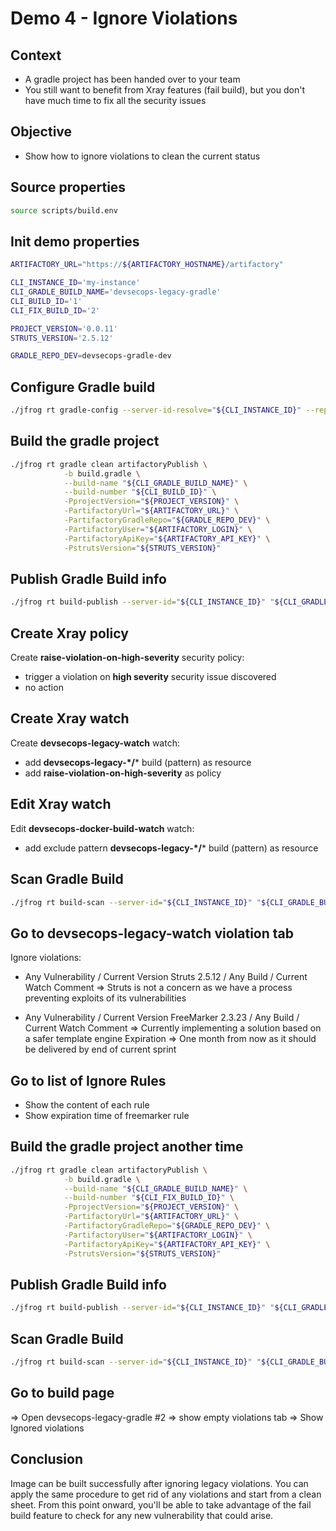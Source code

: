 # Demo 4 - Ignore Violations

## Context

- A gradle project has been handed over to your team
- You still want to benefit from Xray features (fail build), but you don't have much time to fix all the security issues 

## Objective

- Show how to ignore violations to clean the current status

## Source properties

```bash
source scripts/build.env
```

## Init demo properties

```bash
ARTIFACTORY_URL="https://${ARTIFACTORY_HOSTNAME}/artifactory"

CLI_INSTANCE_ID='my-instance'
CLI_GRADLE_BUILD_NAME='devsecops-legacy-gradle'
CLI_BUILD_ID='1'
CLI_FIX_BUILD_ID='2'

PROJECT_VERSION='0.0.11'
STRUTS_VERSION='2.5.12'

GRADLE_REPO_DEV=devsecops-gradle-dev
```

## Configure Gradle build

```bash
./jfrog rt gradle-config --server-id-resolve="${CLI_INSTANCE_ID}" --repo-resolve="${GRADLE_REPO_DEV}" --server-id-deploy="${CLI_INSTANCE_ID}" --repo-deploy="${GRADLE_REPO_DEV}" --use-wrapper=true --uses-plugin=true --deploy-ivy-desc=false
```

## Build the gradle project

```bash
./jfrog rt gradle clean artifactoryPublish \
            -b build.gradle \
            --build-name "${CLI_GRADLE_BUILD_NAME}" \
            --build-number "${CLI_BUILD_ID}" \
            -PprojectVersion="${PROJECT_VERSION}" \
            -PartifactoryUrl="${ARTIFACTORY_URL}" \
            -PartifactoryGradleRepo="${GRADLE_REPO_DEV}" \
            -PartifactoryUser="${ARTIFACTORY_LOGIN}" \
            -PartifactoryApiKey="${ARTIFACTORY_API_KEY}" \
            -PstrutsVersion="${STRUTS_VERSION}"
```

## Publish Gradle Build info

```bash
./jfrog rt build-publish --server-id="${CLI_INSTANCE_ID}" "${CLI_GRADLE_BUILD_NAME}" "${CLI_BUILD_ID}"
```

## Create Xray policy

Create **raise-violation-on-high-severity** security policy:
- trigger a violation on **high severity** security issue discovered
- no action

## Create Xray watch

Create **devsecops-legacy-watch** watch:
- add **devsecops-legacy-\*/*** build (pattern) as resource
- add **raise-violation-on-high-severity** as policy

## Edit Xray watch

Edit **devsecops-docker-build-watch** watch:
- add exclude pattern **devsecops-legacy-\*/*** build (pattern) as resource

## Scan Gradle Build

```bash
./jfrog rt build-scan --server-id="${CLI_INSTANCE_ID}" "${CLI_GRADLE_BUILD_NAME}" "${CLI_BUILD_ID}"
```

## Go to devsecops-legacy-watch violation tab

Ignore violations:
- Any Vulnerability / Current Version Struts 2.5.12 / Any Build / Current Watch
Comment => Struts is not a concern as we have a process preventing exploits of its vulnerabilities 

- Any Vulnerability / Current Version FreeMarker 2.3.23 / Any Build / Current Watch
Comment => Currently implementing a solution based on a safer template engine
Expiration => One month from now as it should be delivered by end of current sprint  

## Go to list of Ignore Rules

- Show the content of each rule
- Show expiration time of freemarker rule

## Build the gradle project another time

```bash
./jfrog rt gradle clean artifactoryPublish \
            -b build.gradle \
            --build-name "${CLI_GRADLE_BUILD_NAME}" \
            --build-number "${CLI_FIX_BUILD_ID}" \
            -PprojectVersion="${PROJECT_VERSION}" \
            -PartifactoryUrl="${ARTIFACTORY_URL}" \
            -PartifactoryGradleRepo="${GRADLE_REPO_DEV}" \
            -PartifactoryUser="${ARTIFACTORY_LOGIN}" \
            -PartifactoryApiKey="${ARTIFACTORY_API_KEY}" \
            -PstrutsVersion="${STRUTS_VERSION}"
```

## Publish Gradle Build info

```bash
./jfrog rt build-publish --server-id="${CLI_INSTANCE_ID}" "${CLI_GRADLE_BUILD_NAME}" "${CLI_FIX_BUILD_ID}"
```

## Scan Gradle Build

```bash
./jfrog rt build-scan --server-id="${CLI_INSTANCE_ID}" "${CLI_GRADLE_BUILD_NAME}" "${CLI_FIX_BUILD_ID}"
```

## Go to build page

=> Open devsecops-legacy-gradle #2
=> show empty violations tab 
=> Show Ignored violations

## Conclusion

Image can be built successfully after ignoring legacy violations.
You can apply the same procedure to get rid of any violations and start from a clean sheet.
From this point onward, you'll be able to take advantage of the fail build feature to check for any new vulnerability that could arise.

